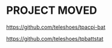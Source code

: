 PROJECT MOVED
=============
https://github.com/teleshoes/tpacpi-bat

https://github.com/teleshoes/tpbattstat

